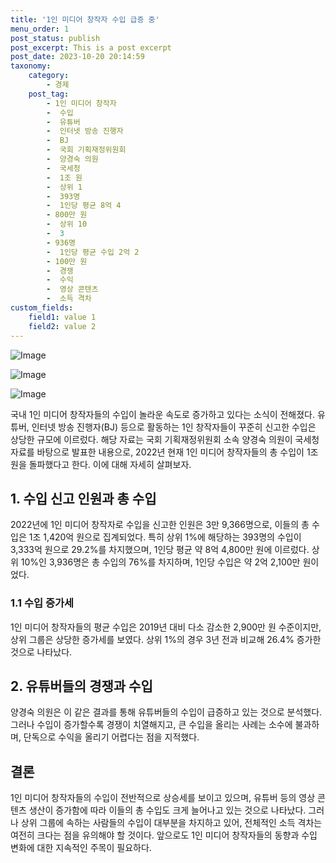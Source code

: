 ```yaml
---
title: '1인 미디어 창작자 수입 급증 중'
menu_order: 1
post_status: publish
post_excerpt: This is a post excerpt
post_date: 2023-10-20 20:14:59
taxonomy:
    category:
        - 경제
    post_tag:
        - 1인 미디어 창작자
        -  수입
        -  유튜버
        -  인터넷 방송 진행자
        -  BJ
        -  국회 기획재정위원회
        -  양경숙 의원
        -  국세청
        -  1조 원
        -  상위 1
        -  393명
        -  1인당 평균 8억 4
        - 800만 원
        -  상위 10
        -  3
        - 936명
        -  1인당 평균 수입 2억 2
        - 100만 원
        -  경쟁
        -  수익
        -  영상 콘텐츠
        -  소득 격차
custom_fields:
    field1: value 1
    field2: value 2
---
```


![Image](https://imgnews.pstatic.net/image/661/2024/02/07/0000036929_001_20240207072101538.jpg?type=w647)

![Image](https://imgnews.pstatic.net/image/661/2024/02/07/0000036929_002_20240207072101577.jpg?type=w647)

![Image](https://imgnews.pstatic.net/image/661/2024/02/07/0000036929_003_20240207072101621.jpg?type=w647)


국내 1인 미디어 창작자들의 수입이 놀라운 속도로 증가하고 있다는 소식이 전해졌다. 유튜버, 인터넷 방송 진행자(BJ) 등으로 활동하는 1인 창작자들이 꾸준히 신고한 수입은 상당한 규모에 이르렀다. 해당 자료는 국회 기획재정위원회 소속 양경숙 의원이 국세청 자료를 바탕으로 발표한 내용으로, 2022년 현재 1인 미디어 창작자들의 총 수입이 1조 원을 돌파했다고 한다. 이에 대해 자세히 살펴보자.

## 1. 수입 신고 인원과 총 수입
2022년에 1인 미디어 창작자로 수입을 신고한 인원은 3만 9,366명으로, 이들의 총 수입은 1조 1,420억 원으로 집계되었다. 특히 상위 1%에 해당하는 393명의 수입이 3,333억 원으로 29.2%를 차지했으며, 1인당 평균 약 8억 4,800만 원에 이르렀다. 상위 10%인 3,936명은 총 수입의 76%를 차지하며, 1인당 수입은 약 2억 2,100만 원이었다.

### 1.1 수입 증가세
1인 미디어 창작자들의 평균 수입은 2019년 대비 다소 감소한 2,900만 원 수준이지만, 상위 그룹은 상당한 증가세를 보였다. 상위 1%의 경우 3년 전과 비교해 26.4% 증가한 것으로 나타났다.

## 2. 유튜버들의 경쟁과 수입
양경숙 의원은 이 같은 결과를 통해 유튜버들의 수입이 급증하고 있는 것으로 분석했다. 그러나 수입이 증가할수록 경쟁이 치열해지고, 큰 수입을 올리는 사례는 소수에 불과하며, 단독으로 수익을 올리기 어렵다는 점을 지적했다.

## 결론
1인 미디어 창작자들의 수입이 전반적으로 상승세를 보이고 있으며, 유튜버 등의 영상 콘텐츠 생산이 증가함에 따라 이들의 총 수입도 크게 늘어나고 있는 것으로 나타났다. 그러나 상위 그룹에 속하는 사람들의 수입이 대부분을 차지하고 있어, 전체적인 소득 격차는 여전히 크다는 점을 유의해야 할 것이다. 앞으로도 1인 미디어 창작자들의 동향과 수입 변화에 대한 지속적인 주목이 필요하다.

